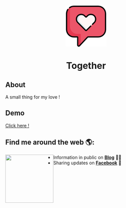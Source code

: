 <p align="center">
  <a href="https://github.com/Tuan-Leon01">
    <img src="img/favicon.png" />
  </a>
</p>

<h1 align="center"> Together </h1>


## About
A small thing for my love !
   
## Demo
[Click here !](https://leon-gaga.netlify.app/)

## Find me around the web 🌎:
<a href="https://www.facebook.com/nguyentuancoder/"><img align="left" width="150" height="150" src=""> </a>
- Information in public on <a href="">__Blog__</a> ✍🏾
- Sharing updates on <a href="https://www.facebook.com/nguyentuancoder/">__Facebook__</a> 💼
